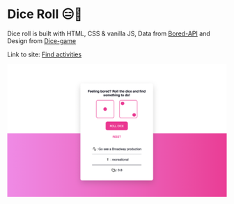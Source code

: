 # Dice Roll 😑🎲

Dice roll is built with HTML, CSS & vanilla JS, Data from [Bored-API](https://github.com/drewthoennes/Bored-API) and Design from [Dice-game](https://github.com/iscasur/dice-game)

Link to site: [Find activities](https://glowing-cheesecake-3ede82.netlify.app/)

![Dice roll](dice-roll.png)